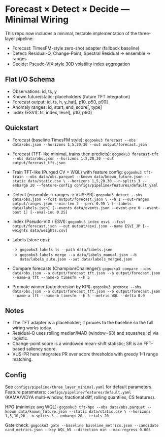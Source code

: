 # Forecast × Detect × Decide — Minimal Wiring

This repo now includes a minimal, testable implementation of the three-layer pipeline:

- Forecast: TimesFM-style zero-shot adapter (fallback baseline)
- Detect: Residual-Q, Change-Point, Spectral Residual → ensemble → ranges
- Decide: Pseudo-VIX style 30D volatility index aggregation

## Flat I/O Schema

- Observations: id, ts, y
- Known future/static: placeholders (future TFT integration)
- Forecast output: id, ts, h, y_hat[, p10, p50, p90]
- Anomaly ranges: id, start, end, score[, type]
- Index (ESVI): ts, index, level[, p10, p90]

## Quickstart

- Forecast (baseline TimesFM style):
  `gogooku3 forecast --obs data/obs.json --horizons 1,5,20,30 --out output/forecast.json`

- Forecast (TFT-like minimal, trains then predicts):
  `gogooku3 forecast-tft --obs data/obs.json --horizons 1,5,20,30 --out output/forecast_tft.json`

- Train TFT-like (Purged CV + WQL) with feature config:
  `gogooku3 tft-train --obs data/obs.parquet --known data/known_future.json --static data/static.csv \
    --horizons 1,5,20,30 --n-splits 3 --embargo 20 --feature-config configs/pipeline/features/default.yaml`

- Detect (ensemble → ranges → VUS-PR):
  `gogooku3 detect --obs data/obs.json --fcst output/forecast.json \
    --h 1 --out-ranges output/ranges.json --min-len 2 --perc 0.95 \
    [--labels data/labels.json] [--events data/events.json --event-pre 0 --event-post 1] [--eval-iou 0.25]`

- Index (Pseudo-VIX / ESVI):
  `gogooku3 index esvi --fcst output/forecast.json --out output/esvi.json --name ESVI_JP [--weights data/weights.csv]`

- Labels (store ops):
  - `gogooku3 labels ls --path data/labels.json`
  - `gogooku3 labels merge --a data/labels_manual.json --b data/labels_auto.json --out data/labels_merged.json`

- Compare forecasts (Champion/Challenger):
  `gogooku3 compare --obs data/obs.json --a output/forecast_tft.json --b output/forecast.json --name-a tft --name-b timesfm --h 5`

- Promote winner (auto decision by KPI):
  `gogooku3 promote --obs data/obs.json --a output/forecast_tft.json --b output/forecast.json --name-a tft --name-b timesfm --h 5 --metric WQL --delta 0.0`

## Notes

- The TFT adapter is a placeholder; it proxies to the baseline so the full wiring works today.
- Residual-Q uses rolling median/MAD (window=63) and squashes |z| via logistic.
- Change-point score is a windowed mean-shift statistic; SR is an FFT-based saliency score.
- VUS-PR here integrates PR over score thresholds with greedy 1–1 range matching.

## Config

See `configs/pipeline/three_layer_minimal.yaml` for default parameters.
Feature parameters: `configs/pipeline/features/default.yaml` (KAMA/VIDYA multi-window, fractional diff, rolling quantiles, CS features).

HPO (minimize avg WQL):
`gogooku3 tft-hpo --obs data/obs.parquet --known data/known_future.json --static data/static.csv \
  --horizons 1,5,10,20 --n-splits 3 --embargo 20 --trials 20`

Gate check:
`gogooku3 gate --baseline baseline_metrics.json --candidate cand_metrics.json --key WQL_h5 --direction min --max-regress 0.005`
